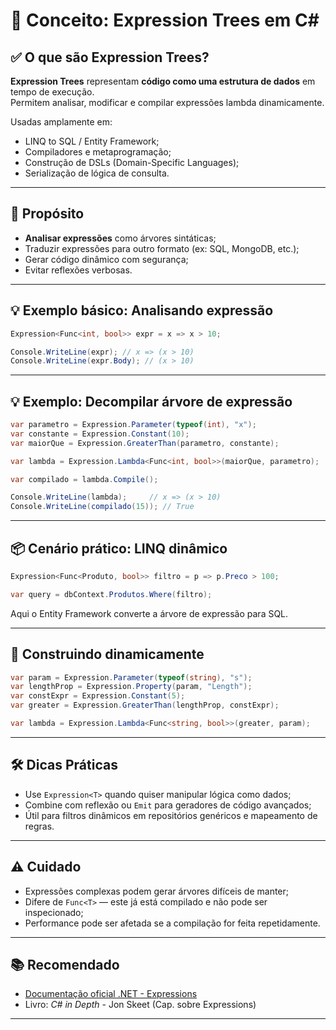 
# 🌳 Conceito: Expression Trees em C#

## ✅ O que são Expression Trees?

**Expression Trees** representam **código como uma estrutura de dados** em tempo de execução.  
Permitem analisar, modificar e compilar expressões lambda dinamicamente.

Usadas amplamente em:

- LINQ to SQL / Entity Framework;
- Compiladores e metaprogramação;
- Construção de DSLs (Domain-Specific Languages);
- Serialização de lógica de consulta.

---

## 🎯 Propósito

- **Analisar expressões** como árvores sintáticas;
- Traduzir expressões para outro formato (ex: SQL, MongoDB, etc.);
- Gerar código dinâmico com segurança;
- Evitar reflexões verbosas.

---

## 💡 Exemplo básico: Analisando expressão

```csharp
Expression<Func<int, bool>> expr = x => x > 10;

Console.WriteLine(expr); // x => (x > 10)
Console.WriteLine(expr.Body); // (x > 10)
```

---

## 💡 Exemplo: Decompilar árvore de expressão

```csharp
var parametro = Expression.Parameter(typeof(int), "x");
var constante = Expression.Constant(10);
var maiorQue = Expression.GreaterThan(parametro, constante);

var lambda = Expression.Lambda<Func<int, bool>>(maiorQue, parametro);

var compilado = lambda.Compile();

Console.WriteLine(lambda);     // x => (x > 10)
Console.WriteLine(compilado(15)); // True
```

---

## 📦 Cenário prático: LINQ dinâmico

```csharp
Expression<Func<Produto, bool>> filtro = p => p.Preco > 100;

var query = dbContext.Produtos.Where(filtro);
```

Aqui o Entity Framework converte a árvore de expressão para SQL.

---

## 🧱 Construindo dinamicamente

```csharp
var param = Expression.Parameter(typeof(string), "s");
var lengthProp = Expression.Property(param, "Length");
var constExpr = Expression.Constant(5);
var greater = Expression.GreaterThan(lengthProp, constExpr);

var lambda = Expression.Lambda<Func<string, bool>>(greater, param);
```

---

## 🛠️ Dicas Práticas

- Use `Expression<T>` quando quiser manipular lógica como dados;
- Combine com reflexão ou `Emit` para geradores de código avançados;
- Útil para filtros dinâmicos em repositórios genéricos e mapeamento de regras.

---

## ⚠️ Cuidado

- Expressões complexas podem gerar árvores difíceis de manter;
- Difere de `Func<T>` — este já está compilado e não pode ser inspecionado;
- Performance pode ser afetada se a compilação for feita repetidamente.

---

## 📚 Recomendado

- [Documentação oficial .NET - Expressions](https://learn.microsoft.com/en-us/dotnet/csharp/programming-guide/concepts/expression-trees/)
- Livro: *C# in Depth* - Jon Skeet (Cap. sobre Expressions)

---
